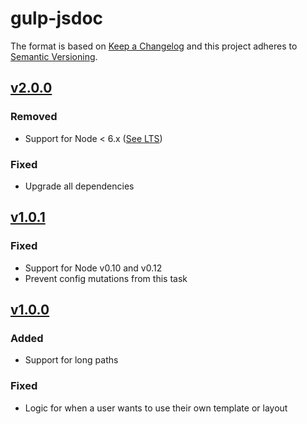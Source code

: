 # gulp-jsdoc
The format is based on [Keep a Changelog](http://keepachangelog.com/)
and this project adheres to [Semantic Versioning](http://semver.org/).

## [v2.0.0](https://github.com/mlucool/gulp-jsdoc3/compare/v1.0.1...v2.0.0)
### Removed
- Support for Node < 6.x ([See LTS](https://github.com/nodejs/Release))

### Fixed
- Upgrade all dependencies

## [v1.0.1](https://github.com/mlucool/gulp-jsdoc3/compare/v1.0.0...v1.0.1)
### Fixed
- Support for Node v0.10 and v0.12
- Prevent config mutations from this task

## [v1.0.0](https://github.com/mlucool/gulp-jsdoc3/compare/v0.3.0...v0.1.0)
### Added
- Support for long paths

### Fixed
- Logic for when a user wants to use their own template or layout
